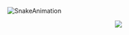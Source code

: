 ![SnakeAnimation](https://github.com/Deepak5310/Deepak5310/blob/output/github-contribution-grid-snake-dark.svg)

<p align="center">
  <img width="" height="" src="https://komarev.com/ghpvc/?username=Deepak5310&color=184a1c">
</p>

